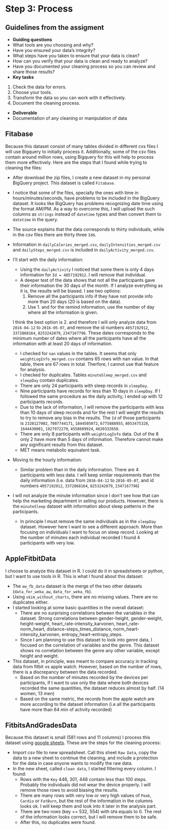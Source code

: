 # Step 3: Process

## Guidelines from the assigment

 * __Guiding questions__
  * What tools are you choosing and why?
  * Have you ensured your data’s integrity?
  * What steps have you taken to ensure that your data is clean?
  * How can you verify that your data is clean and ready to analyze?
  * Have you documented your cleaning process so you can review and share those results?
 * __Key tasks__
  1. Check the data for errors.
  2. Choose your tools.
  3. Transform the data so you can work with it effectively.
  4. Document the cleaning process.
 * __Deliverable__
  * Documentation of any cleaning or manipulation of data


## Fitabase

Because this dataset consist of many tables divided in different cvs files I will use Bigquery to initially process it.
Additionally, some of the csv files contain around million rows, using Bigquery for this will help to process them more effectively. Here are the steps that I found while trying to cleaning the files:

  * After download the zip files, I create a new dataset in my personal BigQuery project. This dataset is called `Fitabase`.
  * I notice that some of the files, specially the ones with time in hours/minutes/seconds, have problems to be included in the BigQuery dataset. It looks like BigQuery has problems recognizing date time using the format AM/PM. As a way to overcome this, I will upload the such columns as `strings` instead of `datetime` types and then convert them to `datetime` in the query.
  * The source explains that the data corresponds to thirty individuals, while in the csv files there are thirty three `Id`s.
  * Information in `dailyCalories_merged.csv`, `dailyIntensities_merged.csv` and `dailySteps_merged.csv` is included in `dailyActivity_merged.csv`.
  * I'll start with the daily information:
    * Using the `dailyActivity` I noticed that some there is only 4 days information for `Id = 4057192912`. I will remove that individual.
    * A deeper test of the data shows that not all the participants gave their information the 30 days of the month. If I analyze everything as it is, the results will be biased. I see two options:
      1. Remove all the participants info if they have not provide info more than 20 days (20 is based on the data).
      2. Use 1. and for the remind information, use the number of day where all the information is given.

    I think the best option is 2. and therefore I will only analyze data from `2016-04-12` to `2016-05-07`, and remove the id numbers `4057192912`, `3372868164`, `8253242879`, `2347167796`. These dates corresponds to the minimum number of dates where all the participants have all the information with at least 20 days of information.
    * I checked for `nan` values in the tables. It seems that only `weightLogInfo_merged.csv` contains 65 rows with nan value. In that table, there are 67 rows in total. Therfore, I cannot use that feature for analysis.
    * I checked for duplicates. Tables `minuteSleep_merged.csv` and `sleepDay` contain duplicates.  
    * There are only 24 participants with sleep records in `sleepDay`.
    * Nine participants have records for less than 10 days in `sleepDay`. If I followed the same procedure as the daily activity, I ended up with 12 participants records.
    * Due to the lack of information, I will remove the participants with less than 10 days of sleep records and for the rest I will weight the results to try to remove any bias in the results. The `Id` of those participants is `2320127002`, `7007744171`, `1844505072`, `6775888955`, `8053475328`, `1644430081`, `1927972279`, `4558609924`, `4020332650`.
    * There are only 8 participants with `weightLogInfo` data. Out of the 8 only 2 have more than 5 days of information. Therefore cannot make any significant results from this dataset.
    * MET means metabolic equivalent task.

  * Moving to the hourly information:
    * Similar problem than in the daily information. There are 4 participants with less data. I will keep similar requirements than the daily information (i.e. data from `2016-04-12` to `2016-05-07`, and id numbers `4057192912`, `3372868164`, `8253242879`, `2347167796`)

  * I will not analyze the minute information since I don't see how that can help the marketing department in selling our products. However, there is the `minuteSleep` dataset with information about sleep patterns in the participants.
    * In principle I must remove the same individuals as in the `sleepDay` dataset. However here I want to see a different approach. More than focusing on individuals I want to focus on sleep record. Looking at the number of minutes each individual recorded I found 4 participants with very low.

## AppleFitbitData

I choose to analyze this dataset in R. I could do it in spreadsheets or python, but I want to use tools in R. This is what I found about this dataset:

  * The `aw_fb_data` dataset is the merge of the two other datasets (`data_for_weka_aw`, `data_for_weka_fb`).
  * Using `skim_without_charts`, there are no missing values. There are no duplicates either.
  * I started looking at some basic quantities in the overall dataset:
    * There are no surprising correlations between the variables in the dataset. Strong correlations between gender-height, gender-weight, height-weight, heart_rate-intensity_karvonen, heart_rate-norm_heart, distance-steps_times_distance, norm_heart-intensity_karvonen, entropy_heart-entropy_steps.
    * Since I am planning to use this dataset to look into genre data, I focused on the correlation of variables and the genre. This dataset shows no correlation between the genre any other variable, except height and weight.
  * This dataset, in principle, was meant to compare accuracy in tracking data from fitbit vs apple watch. However, based on the number of rows, there is a discrepancy between the data recorded.
    * Based on the number of minutes recorded by the devices per participants, if I want to use only the data where both devices recorded the same quantities, the dataset reduces almost by half. (14 women, 13 men)
    * Based on the same metric, the records from the apple watch are more according to the dataset information (i.e all the participants have more than 64 min of activity recorded)


## FitbitsAndGradesData

Because this dataset is small (581 rows and 11 columns) I process this dataset using [google sheets](https://docs.google.com/spreadsheets/d/1zigDuu3XxDAbuZac-vhzvmmE9q8ApM4BV5-ac1WcpEo/edit?usp=sharing). These are the steps for the cleaning process:
  * Import csv file to new spreadsheet. Call this sheet `Raw Data`, copy the data to a new sheet to continue the cleaning, and include a protection for the data in case anyone wants to modify the raw data.
  * In the new sheet, called `clean data`, I started filtering every column. I found:
    * Rows with the `Key` 446, 301, 448 contain less than 100 steps. Probably the individuals did not wear the device properly. I will remove those rows to avoid biasing the results.
    * There are many rows with very low or very high values of `Peak`, `Cardio` or `FatBurn`, but the rest of the information in the columns looks ok. I will keep them and look into it later in the analysis part.
    * There are two rows (key == 532, 554) with `GPA` equals to 0. The rest of the information looks correct, but I will remove them to be safe.
    * After this, no duplicates were found.  
